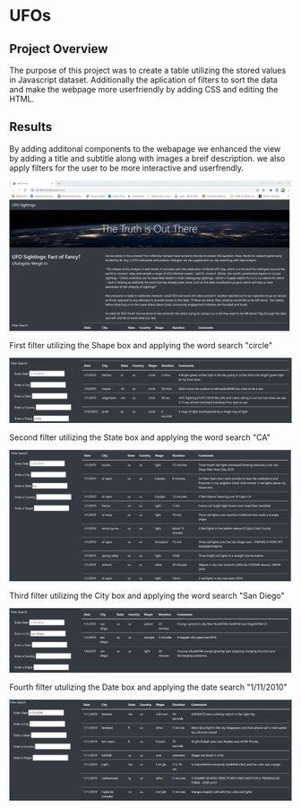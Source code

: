 # UFOs

## Project Overview

The purpose of this project was to create a table utilizing the stored values in Javascript dataset. Additionally the aplication of filters to sort the data and make the webpage more userfriendly by adding CSS and editing the HTML.

## Results

By adding additonal components to the webapage we enhanced the view by adding a title and subtitle along with images a breif description. we also apply filters for the user to be more interactive and userfrendly. 

![image](https://github.com/Dibarra11/UFOs/blob/f4a0dc81ab32de264819c7be37b0fffc7e7f2327/static/Images/1.png)

First filter utilizing the Shape box and applying the word search "circle"

![image](https://github.com/Dibarra11/UFOs/blob/284f992ca29ab24f43efa661c5903885fc2bb067/static/Images/2.png)

Second filter utilizing the State box and applying the word search "CA"

![image](https://github.com/Dibarra11/UFOs/blob/041710eff4d66749c9f0c314ee3a969326d5b498/static/Images/3.png)

Third filter utilizing the City box and applying the word search "San Diego"

![image](https://github.com/Dibarra11/UFOs/blob/d4366026ee7abe20a60a4d1a7196d57bb2c5f3a0/static/Images/4.png)

Fourth filter utulizing the Date box and applying the date search "1/11/2010"

![image](https://github.com/Dibarra11/UFOs/blob/16cf23bc67c94502f48a1d0c9e89eb34b5ec521c/static/Images/5.png)
